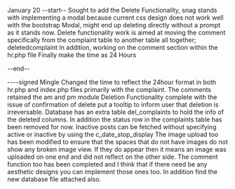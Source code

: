 January 20
--start--
Sought to add the Delete Functionality, snag stands with implementing a modal because current css design does not work well with the bootstrap Modal, might end up deleting directly without a prompt as it stands now.
Delete functionality work is aimed at moving the comment specifically from the complaint table to another table all together; deletedcomplaint
In addition, working on the comment section within the hr.php file
Finally make the time as 24 Hours

--end--

----signed Mingle
Changed the time to reflect the 24hour format in both hr.php and index.php files primarily with the complaint. The comments retained the am and pm module
Deletion Functionality complete with the issue of confirmation of delete put a tooltip to inform user that deletion is irreversable.
Database has an extra table del_complaints to hold the info of the deleted columns. In addition the status row in the complaints table has been removed for now. Inactive posts can be fetched without specifying active or inactive by using the c_date_stop_display
The image upload too has been modified to ensure that the spaces that do not have images do not  show any broken image view. If they do appear then it means an image was uploaded on one end and did not reflect on the other side.
The comment function too has been completed and I think that if there need be any aesthetic designs you can implement those ones too.
In addition find the new database file attached also.
